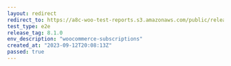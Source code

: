 ```yaml
---
layout: redirect
redirect_to: https://a8c-woo-test-reports.s3.amazonaws.com/public/release/8.1.0/woocommerce-subscriptions/e2e/index.html
test_type: e2e
release_tag: 8.1.0
env_description: "woocommerce-subscriptions"
created_at: "2023-09-12T20:08:13Z"
passed: true
---
```

